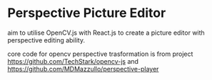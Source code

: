 # Perspective Picture Editor

aim to utilise OpenCV.js with React.js to create a picture editor with perspective editing ability.

core code for opencv perspective trasformation is from project https://github.com/TechStark/opencv-js and https://github.com/MDMazzullo/perspective-player
